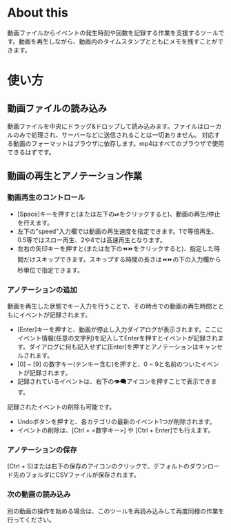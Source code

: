 # About this
動画ファイルからイベントの発生時刻や回数を記録する作業を支援するツールです。動画を再生しながら、動画内のタイムスタンプとともにメモを残すことができます。

# 使い方
## 動画ファイルの読み込み
動画ファイルを中央にドラッグ&ドロップして読み込みます。ファイルはローカルのみで処理され、サーバーなどに送信されることは一切ありません。
対応する動画のフォーマットはブラウザに依存します。mp4はすべてのブラウザで使用できるはずです。
## 動画の再生とアノテーション作業
### 動画再生のコントロール
* [Space]キーを押すと(または左下の⏯をクリックすると)、動画の再生/停止を行えます。
* 左下の"speed"入力欄では動画の再生速度を指定できます。1で等倍再生、0.5等ではスロー再生、2や4では高速再生となります。
* 左右の矢印キーを押すと(または左下の⏪⏩をクリックすると)、指定した時間だけスキップできます。スキップする時間の長さは⏪⏩の下の入力欄から秒単位で指定できます。
### アノテーションの追加
動画を再生した状態でキー入力を行うことで、その時点での動画の再生時間とともにイベントが記録されます。
* [Enter]キーを押すと、動画が停止し入力ダイアログが表示されます。ここにイベント情報(任意の文字列)を記入してEnterを押すとイベントが記録されます。ダイアログに何も記入せずに[Enter]を押すとアノテーションはキャンセルされます。
* [0] ~ [9] の数字キー(テンキー含む)を押すと、0 ~ 9と名前のついたイベントが記録されます。
* 記録されているイベントは、右下の👁‍🗨アイコンを押すことで表示できます。

記録されたイベントの削除も可能です。
* Undoボタンを押すと、各カテゴリの最新のイベント1つが削除されます。
* イベントの削除は、[Ctrl + <数字キー>] や [Ctrl + Enter]でも行えます。
### アノテーションの保存
[Ctrl + S]または右下の保存のアイコンのクリックで、デフォルトのダウンロード先のフォルダにCSVファイルが保存されます。
### 次の動画の読み込み
別の動画の操作を始める場合は、このツールを再読み込みして再度同様の作業を行ってください。
